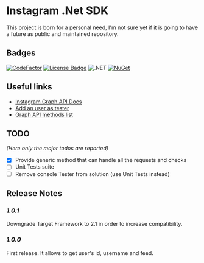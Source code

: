 # Instagram .Net SDK

This project is born for a personal need, I'm not sure yet if it is going to have a future as public and maintained repository.

## Badges
[![CodeFactor](https://www.codefactor.io/repository/github/subpixel-it/instagram-sdk-dotnet/badge)](https://www.codefactor.io/repository/github/subpixel-it/instagram-sdk-dotnet) [![License Badge](https://img.shields.io/badge/license-MPL--2.0-blue)](https://github.com/SubPixel-it/instagram-sdk-dotnet/blob/master/LICENSE) ![.NET](https://github.com/SubPixel-it/instagram-sdk-dotnet/workflows/.NET/badge.svg) [![NuGet](https://img.shields.io/nuget/v/SubPixel.Instagram.SDK.svg?style=square&label=nuget)](https://www.nuget.org/packages/SubPixel.Instagram.SDK/)

## Useful links
*   [Instagram Graph API Docs](https://developers.facebook.com/docs/instagram-api)
*   [Add an user as tester](https://developers.facebook.com/docs/instagram-basic-display-api/getting-started)
*   [Graph API methods list](https://developers.facebook.com/docs/instagram-basic-display-api/reference)

## TODO
_(Here only the major todos are reported)_
*   [x] Provide generic method that can handle all the requests and checks
*   [ ] Unit Tests suite
*   [ ] Remove console Tester from solution (use Unit Tests instead)

## Release Notes
### _1.0.1_
Downgrade Target Framework to 2.1 in order to increase compatibility.
### _1.0.0_
First release. It allows to get user's id, username and feed.

